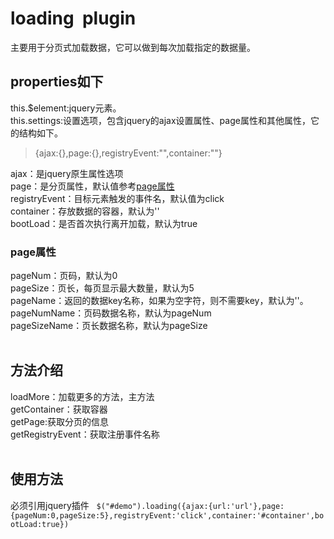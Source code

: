 # loading  plugin
主要用于分页式加载数据，它可以做到每次加载指定的数据量。
## properties如下 
this.$element:jquery元素。  
this.settings:设置选项，包含jquery的ajax设置属性、page属性和其他属性，它的结构如下。  
>  {ajax:{},page:{},registryEvent:"",container:""}  

ajax：是jquery原生属性选项  
page：是分页属性，默认值参考[page属性](#page属性)  
registryEvent：目标元素触发的事件名，默认值为click  
container：存放数据的容器，默认为''  
bootLoad：是否首次执行离开加载，默认为true 
 
### page属性
pageNum：页码，默认为0  
pageSize：页长，每页显示最大数量，默认为5  
pageName：返回的数据key名称，如果为空字符，则不需要key，默认为''。  
pageNumName：页码数据名称，默认为pageNum  
pageSizeName：页长数据名称，默认为pageSize  
 
## 方法介绍
loadMore：加载更多的方法，主方法  
getContainer：获取容器  
getPage:获取分页的信息  
getRegistryEvent：获取注册事件名称  
 
## 使用方法
必须引用jquery插件  
`$("#demo").loading({ajax:{url:'url'},page:{pageNum:0,pageSize:5},registryEvent:'click',container:'#container',bootLoad:true})`  


